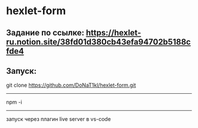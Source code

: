 # hexlet-form
## Задание по ссылке: https://hexlet-ru.notion.site/38fd01d380cb43efa94702b5188cfde4
## Запуск:
git clone https://github.com/DoNaT1kl/hexlet-form.git
____
npm -i
____
запуск через плагин live server в vs-code
